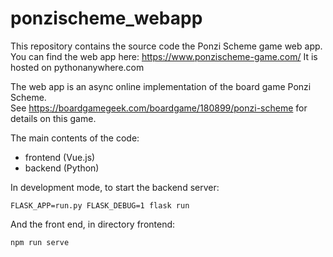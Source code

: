 # ponzischeme_webapp

This repository contains the source code the Ponzi Scheme game web app.<br>
You can find the web app here: https://www.ponzischeme-game.com/
It is hosted on pythonanywhere.com

The web app is an async online implementation of the board game Ponzi Scheme.<br>
See https://boardgamegeek.com/boardgame/180899/ponzi-scheme for details on this game.

The main contents of the code:
- frontend (Vue.js)
- backend (Python)


In development mode, to start the backend server:

`FLASK_APP=run.py FLASK_DEBUG=1 flask run`

And the front end, in directory frontend:

`npm run serve`
